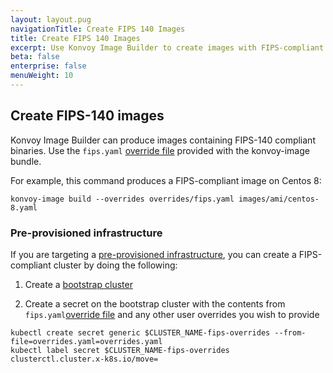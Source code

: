 ```yaml
---
layout: layout.pug
navigationTitle: Create FIPS 140 Images
title: Create FIPS 140 Images
excerpt: Use Konvoy Image Builder to create images with FIPS-compliant binaries
beta: false
enterprise: false
menuWeight: 10
---
```


## Create FIPS-140 images

Konvoy Image Builder can produce images containing FIPS-140 compliant binaries. Use the `fips.yaml` [override file](../../image-builder/override-files/) provided with the konvoy-image bundle.

For example, this command produces a FIPS-compliant image on Centos 8:

```shell
konvoy-image build --overrides overrides/fips.yaml images/ami/centos-8.yaml
```

### Pre-provisioned infrastructure

If you are targeting a [pre-provisioned infrastructure](../../choose-infrastructure/pre-provisioned/), you can create a FIPS-compliant cluster by doing the following:

1.  Create a [bootstrap cluster](../../choose-infrastructure/pre-provisioned/bootstrap)

1.  Create a secret on the bootstrap cluster with the contents from `fips.yaml`[override file][fips_override] and any other user overrides you wish to provide

```shell
kubectl create secret generic $CLUSTER_NAME-fips-overrides --from-file=overrides.yaml=overrides.yaml
kubectl label secret $CLUSTER_NAME-fips-overrides clusterctl.cluster.x-k8s.io/move=
```

[fips_override]: https://github.com/mesosphere/konvoy-image-builder/blob/main/overrides/fips.yaml
